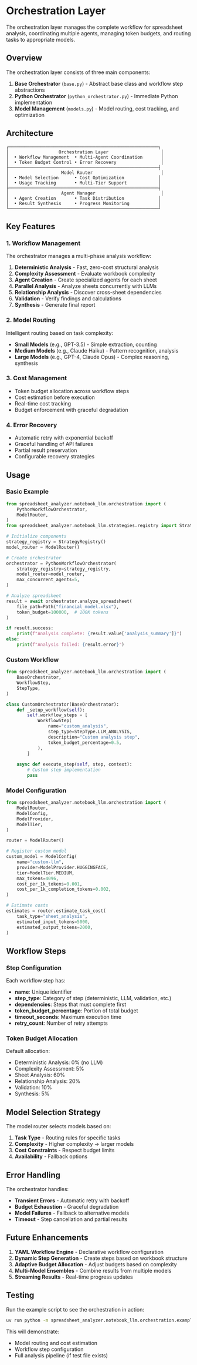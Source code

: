 # Orchestration Layer

The orchestration layer manages the complete workflow for spreadsheet analysis, coordinating multiple agents, managing token budgets, and routing tasks to appropriate models.

## Overview

The orchestration layer consists of three main components:

1. **Base Orchestrator** (`base.py`) - Abstract base class and workflow step abstractions
1. **Python Orchestrator** (`python_orchestrator.py`) - Immediate Python implementation
1. **Model Management** (`models.py`) - Model routing, cost tracking, and optimization

## Architecture

```
┌─────────────────────────────────────────────────────────┐
│                   Orchestration Layer                    │
│  • Workflow Management  • Multi-Agent Coordination       │
│  • Token Budget Control • Error Recovery                 │
├─────────────────────────────────────────────────────────┤
│                    Model Router                          │
│  • Model Selection      • Cost Optimization             │
│  • Usage Tracking       • Multi-Tier Support            │
├─────────────────────────────────────────────────────────┤
│                    Agent Manager                         │
│  • Agent Creation       • Task Distribution             │
│  • Result Synthesis     • Progress Monitoring           │
└─────────────────────────────────────────────────────────┘
```

## Key Features

### 1. Workflow Management

The orchestrator manages a multi-phase analysis workflow:

1. **Deterministic Analysis** - Fast, zero-cost structural analysis
1. **Complexity Assessment** - Evaluate workbook complexity
1. **Agent Creation** - Create specialized agents for each sheet
1. **Parallel Analysis** - Analyze sheets concurrently with LLMs
1. **Relationship Analysis** - Discover cross-sheet dependencies
1. **Validation** - Verify findings and calculations
1. **Synthesis** - Generate final report

### 2. Model Routing

Intelligent routing based on task complexity:

- **Small Models** (e.g., GPT-3.5) - Simple extraction, counting
- **Medium Models** (e.g., Claude Haiku) - Pattern recognition, analysis
- **Large Models** (e.g., GPT-4, Claude Opus) - Complex reasoning, synthesis

### 3. Cost Management

- Token budget allocation across workflow steps
- Cost estimation before execution
- Real-time cost tracking
- Budget enforcement with graceful degradation

### 4. Error Recovery

- Automatic retry with exponential backoff
- Graceful handling of API failures
- Partial result preservation
- Configurable recovery strategies

## Usage

### Basic Example

```python
from spreadsheet_analyzer.notebook_llm.orchestration import (
    PythonWorkflowOrchestrator,
    ModelRouter,
)
from spreadsheet_analyzer.notebook_llm.strategies.registry import StrategyRegistry

# Initialize components
strategy_registry = StrategyRegistry()
model_router = ModelRouter()

# Create orchestrator
orchestrator = PythonWorkflowOrchestrator(
    strategy_registry=strategy_registry,
    model_router=model_router,
    max_concurrent_agents=5,
)

# Analyze spreadsheet
result = await orchestrator.analyze_spreadsheet(
    file_path=Path("financial_model.xlsx"),
    token_budget=100000,  # 100K tokens
)

if result.success:
    print(f"Analysis complete: {result.value['analysis_summary']}")
else:
    print(f"Analysis failed: {result.error}")
```

### Custom Workflow

```python
from spreadsheet_analyzer.notebook_llm.orchestration import (
    BaseOrchestrator,
    WorkflowStep,
    StepType,
)

class CustomOrchestrator(BaseOrchestrator):
    def _setup_workflow(self):
        self.workflow_steps = [
            WorkflowStep(
                name="custom_analysis",
                step_type=StepType.LLM_ANALYSIS,
                description="Custom analysis step",
                token_budget_percentage=0.5,
            ),
        ]
    
    async def execute_step(self, step, context):
        # Custom step implementation
        pass
```

### Model Configuration

```python
from spreadsheet_analyzer.notebook_llm.orchestration import (
    ModelRouter,
    ModelConfig,
    ModelProvider,
    ModelTier,
)

router = ModelRouter()

# Register custom model
custom_model = ModelConfig(
    name="custom-llm",
    provider=ModelProvider.HUGGINGFACE,
    tier=ModelTier.MEDIUM,
    max_tokens=4096,
    cost_per_1k_tokens=0.001,
    cost_per_1k_completion_tokens=0.002,
)

# Estimate costs
estimates = router.estimate_task_cost(
    task_type="sheet_analysis",
    estimated_input_tokens=5000,
    estimated_output_tokens=2000,
)
```

## Workflow Steps

### Step Configuration

Each workflow step has:

- **name**: Unique identifier
- **step_type**: Category of step (deterministic, LLM, validation, etc.)
- **dependencies**: Steps that must complete first
- **token_budget_percentage**: Portion of total budget
- **timeout_seconds**: Maximum execution time
- **retry_count**: Number of retry attempts

### Token Budget Allocation

Default allocation:

- Deterministic Analysis: 0% (no LLM)
- Complexity Assessment: 5%
- Sheet Analysis: 60%
- Relationship Analysis: 20%
- Validation: 10%
- Synthesis: 5%

## Model Selection Strategy

The model router selects models based on:

1. **Task Type** - Routing rules for specific tasks
1. **Complexity** - Higher complexity → larger models
1. **Cost Constraints** - Respect budget limits
1. **Availability** - Fallback options

## Error Handling

The orchestrator handles:

- **Transient Errors** - Automatic retry with backoff
- **Budget Exhaustion** - Graceful degradation
- **Model Failures** - Fallback to alternative models
- **Timeout** - Step cancellation and partial results

## Future Enhancements

1. **YAML Workflow Engine** - Declarative workflow configuration
1. **Dynamic Step Generation** - Create steps based on workbook structure
1. **Adaptive Budget Allocation** - Adjust budgets based on complexity
1. **Multi-Model Ensembles** - Combine results from multiple models
1. **Streaming Results** - Real-time progress updates

## Testing

Run the example script to see the orchestration in action:

```bash
uv run python -m spreadsheet_analyzer.notebook_llm.orchestration.example_usage
```

This will demonstrate:

- Model routing and cost estimation
- Workflow step configuration
- Full analysis pipeline (if test file exists)
